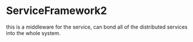 ServiceFramework2
=================

this is a middleware for the service, 
can bond all of the distributed services into the whole system.
